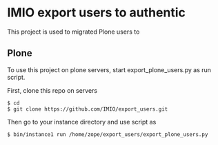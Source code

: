 IMIO export users to authentic
==============================

This project is used to migrated Plone users to

Plone
-----
To use this project on plone servers, start export_plone_users.py as run script.

First, clone this repo on servers

    $ cd
    $ git clone https://github.com/IMIO/export_users.git

Then go to your instance directory and use script as

    $ bin/instance1 run /home/zope/export_users/export_plone_users.py
